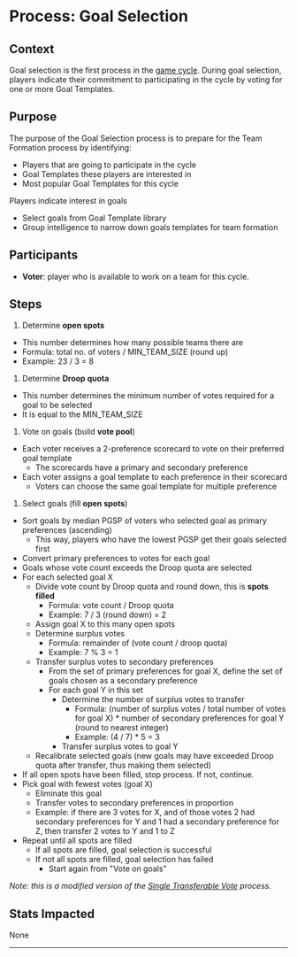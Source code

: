 # Process: Goal Selection

## Context

Goal selection is the first process in the [game cycle](cycle.md).
During goal selection, players indicate their commitment to participating in the cycle by voting for one or more Goal Templates.

## Purpose

The purpose of the Goal Selection process is to prepare for the Team Formation process by identifying:

- Players that are going to participate in the cycle
- Goal Templates these players are interested in
- Most popular Goal Templates for this cycle

Players indicate interest in goals
- Select goals from Goal Template library
- Group intelligence to narrow down goals templates for team formation

## Participants

- **Voter**: player who is available to work on a team for this cycle.

## Steps

1. Determine **open spots**
  - This number determines how many possible teams there are
  - Formula: total no. of voters / MIN_TEAM_SIZE (round up)
  - Example: 23 / 3 = 8
1. Determine **Droop quota**
  - This number determines the minimum number of votes required for a goal to be selected
  - It is equal to the MIN_TEAM_SIZE
1. Vote on goals (build **vote pool**)
  - Each voter receives a 2-preference scorecard to vote on their preferred goal template
    - The scorecards have a primary and secondary preference
  - Each voter assigns a goal template to each preference in their scorecard
    - Voters can choose the same goal template for multiple preference
1. Select goals (fill **open spots**)
  - Sort goals by median PGSP of voters who selected goal as primary preferences (ascending)
    - This way, players who have the lowest PGSP get their goals selected first
  - Convert primary preferences to votes for each goal
  - Goals whose vote count exceeds the Droop quota are selected
  - For each selected goal X
    - Divide vote count by Droop quota and round down, this is **spots filled**
      - Formula: vote count / Droop quota
      - Example: 7 / 3 (round down) = 2
    - Assign goal X to this many open spots
    - Determine surplus votes
      - Formula: remainder of (vote count / droop quota)
      - Example: 7 % 3 = 1
    - Transfer surplus votes to secondary preferences
      - From the set of primary preferences for goal X, define the set of goals chosen as a secondary preference
      - For each goal Y in this set
        - Determine the number of surplus votes to transfer
          - Formula: (number of surplus votes / total number of votes for goal X) * number of secondary preferences for goal Y (round to nearest integer)
          - Example: (4 / 7) * 5 = 3
        - Transfer surplus votes to goal Y
    - Recalibrate selected goals (new goals may have exceeded Droop quota after transfer, thus making them selected)
  - If all open spots have been filled, stop process. If not, continue.
  - Pick goal with fewest votes (goal X)
    - Eliminate this goal
    - Transfer votes to secondary preferences in proportion
    - Example: if there are 3 votes for X, and of those votes 2 had secondary preferences for Y and 1 had a secondary preference for Z, then transfer 2 votes to Y and 1 to Z
  - Repeat until all spots are filled
    - If all spots are filled, goal selection is successful
    - If not all spots are filled, goal selection has failed
      - Start again from "Vote on goals"

<!-- TODO: add an example (w/ diagram) because this algorithm is not easy to understand -->

_Note: this is a modified version of the [Single Transferable Vote](https://en.wikipedia.org/wiki/Single_transferable_vote) process._

## Stats Impacted

None

---

[^1]: Players only vote on goals they want to work on. they don't know they're going to be on team lead until team formation happens. Team leads don't get a formal say in what teams they will be leading, or what they'll be working on when they're team leading.
